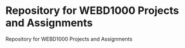 # Repository for WEBD1000 Projects and Assignments
Repository for WEBD1000 Projects and Assignments
